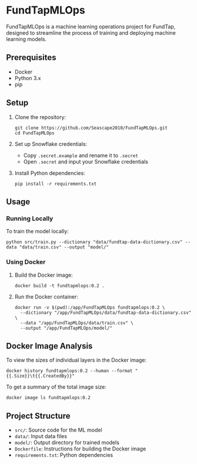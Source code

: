 
# FundTapMLOps

FundTapMLOps is a machine learning operations project for FundTap, designed to streamline the process of training and deploying machine learning models.

## Prerequisites

- Docker
- Python 3.x
- pip

## Setup

1. Clone the repository:
   ```
   git clone https://github.com/Seascape2010/FundTapMLOps.git
   cd FundTapMLOps
   ```

2. Set up Snowflake credentials:
   - Copy `.secret.example` and rename it to `.secret`
   - Open `.secret` and input your Snowflake credentials

3. Install Python dependencies:
   ```
   pip install -r requirements.txt
   ```

## Usage

### Running Locally

To train the model locally:

```
python src/train.py --dictionary "data/fundtap-data-dictionary.csv" --data "data/train.csv" --output "model/"
```

### Using Docker

1. Build the Docker image:
   ```
   docker build -t fundtapmlops:0.2 .
   ```

2. Run the Docker container:
   ```
   docker run -v $(pwd):/app/FundTapMLOps fundtapmlops:0.2 \
     --dictionary "/app/FundTapMLOps/data/fundtap-data-dictionary.csv" \
     --data "/app/FundTapMLOps/data/train.csv" \
     --output "/app/FundTapMLOps/model/"
   ```

## Docker Image Analysis

To view the sizes of individual layers in the Docker image:

```
docker history fundtapmlops:0.2 --human --format "{{.Size}}\t{{.CreatedBy}}"
```

To get a summary of the total image size:

```
docker image ls fundtapmlops:0.2
```

## Project Structure

- `src/`: Source code for the ML model
- `data/`: Input data files
- `model/`: Output directory for trained models
- `Dockerfile`: Instructions for building the Docker image
- `requirements.txt`: Python dependencies

